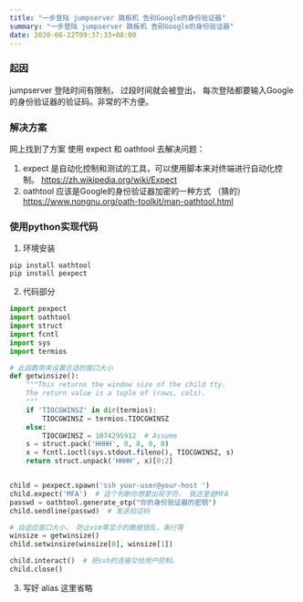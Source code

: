 ```yaml
---
title: "一步登陆 jumpserver 跳板机 告别Google的身份验证器"
summary: "一步登陆 jumpserver 跳板机 告别Google的身份验证器"
date: 2020-06-22T09:37:33+08:00
---
```


### 起因

jumpserver 登陆时间有限制， 过段时间就会被登出， 每次登陆都要输入Google的身份验证器的验证码。非常的不方便。


### 解决方案

网上找到了方案 使用 expect 和 oathtool 去解决问题：

1. expect 是自动化控制和测试的工具，可以使用脚本来对终端进行自动化控制。 https://zh.wikipedia.org/wiki/Expect
2. oathtool 应该是Google的身份验证器加密的一种方式 （猜的） https://www.nongnu.org/oath-toolkit/man-oathtool.html

### 使用python实现代码

1. 环境安装
```shell
pip install oathtool
pip install pexpect
```

2. 代码部分
```python
import pexpect
import oathtool
import struct
import fcntl
import sys
import termios

# 此函数用来设置合适的窗口大小
def getwinsize():
    """This returns the window size of the child tty.
    The return value is a tuple of (rows, cols).
    """
    if 'TIOCGWINSZ' in dir(termios):
        TIOCGWINSZ = termios.TIOCGWINSZ
    else:
        TIOCGWINSZ = 1074295912  # Assume
    s = struct.pack('HHHH', 0, 0, 0, 0)
    x = fcntl.ioctl(sys.stdout.fileno(), TIOCGWINSZ, s)
    return struct.unpack('HHHH', x)[0:2]


child = pexpect.spawn('ssh your-user@your-host ')
child.expect('MFA')  # 这个判断你想要出现字符， 我这里是MFA
passwd = oathtool.generate_otp("你的身份验证器的密钥")
child.sendline(passwd)  # 发送验证码

# 自适应窗口大小， 防止vim等显示的数据错乱，串行等
winsize = getwinsize() 
child.setwinsize(winsize[0], winsize[1])

child.interact()  # 把ssh的连接交给用户控制。
child.close()
```

3. 写好 alias 这里省略
